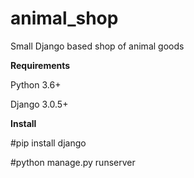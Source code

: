 # animal_shop
Small Django based shop of animal goods

**Requirements**

Python 3.6+

Django 3.0.5+

**Install**

#pip install django

#python manage.py runserver
